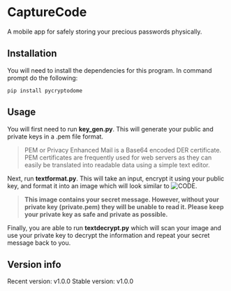 # CaptureCode
A mobile app for safely storing your precious passwords physically.

## Installation
You will need to install the dependencies for this program.
In command prompt do the following:
```
pip install pycryptodome
```

## Usage
You will first need to run **key_gen.py**. This will generate your public and private keys in a .pem file format.
> PEM or Privacy Enhanced Mail is a Base64 encoded DER certificate. PEM certificates are frequently used for web servers as they can easily be translated into readable data using a simple text editor.

Next, run **textformat.py**. This will take an input, encrypt it using your public key, and format it into an image which will look similar to ![CODE](https://user-images.githubusercontent.com/84883805/172512765-a54cb09b-152e-4ac7-9d6e-4c9fc2ec2669.png).
> **This image contains your secret message. However, without your private key (private.pem) they will be unable to read it. Please keep your private key as safe and private as possible.**

Finally, you are able to run **textdecrypt.py** which will scan your image and use your private key to decrypt the information and repeat your secret message back to you.

## Version info
Recent version: v1.0.0
Stable version: v1.0.0
